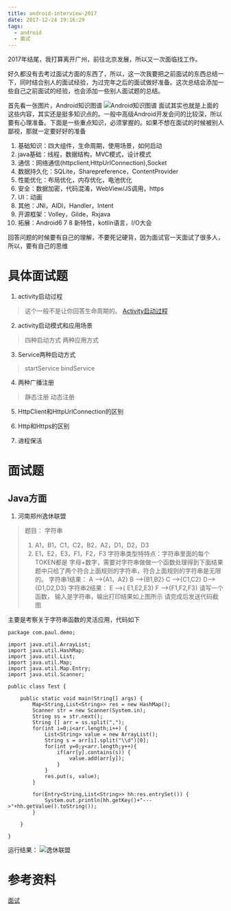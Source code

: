 ```yaml
---
title: android-interview-2017
date: 2017-12-24 19:16:29
tags:
  - android
  - 面试
---
```


2017年结尾，我打算离开广州，前往北京发展，所以又一次面临找工作。
<!--more-->
好久都没有去考过面试方面的东西了，所以，这一次我要把之前面试的东西总结一下，同时结合别人的面试经验，为过完年之后的面试做好准备。这次总结会添加一些自己之前面试的经验，也会添加一些别人面试题的总结。

首先看一张图片，Android知识图谱
![Android知识图谱](/assets/interview/interview01.png)
面试其实也就是上面的这些内容，其实还是挺多知识点的。一般中高级Android开发会问的比较深，所以要有心理准备。下面是一些重点知识，必须掌握的。如果不想在面试的时候被别人鄙视，那就一定要好好的准备

1. 基础知识：四大组件，生命周期，使用场景，如何启动
2. java基础：线程，数据结构，MVC模式，设计模式
3. 通信：网络通信(httpclient,HttpUrlConnection),Socket
4. 数据持久化：SQLite，Sharepreference，ContentProvider
5. 性能优化：布局优化，内存优化，电池优化
6. 安全：数据加密，代码混淆，WebView/JS调用，https
7. UI：动画
8. 其他：JNI，AIDl，Handler，Intent
9. 开源框架：Volley，Gilde，Rxjava
10. 拓展：Android6 7 8 新特性，kotlin语言，I/O大会

回答问题的时候要有自己的理解，不要死记硬背，因为面试官一天面试了很多人，所以，要有自己的思维

# 具体面试题
1. activity启动过程
> 这个一般不是让你回答生命周期的。
> <a href='http://blog.csdn.net/huangqili1314/article/details/72792682'>Activity启动过程</a>
2. activity启动模式和应用场景
> 四种启动方式 两种应用方式 

3. Service两种启动方式
> startService
> bindService
4. 两种广播注册
> 静态注册
> 动态注册
5. HttpClient和HttpUrlConnection的区别

6. Http和Https的区别

7. 进程保活




# 面试题
## Java方面
1. 河南郑州逸休联盟
> 题目：
> 字符串
> 1.  A1，B1，C1，C2，B2，A2，D1，D2，D3
> 2.  E1，E2，E3，F1，F2，F3 
> 字符串类型特特点：字符串里面的每个TOKEN都是 字母+数字，需要对字符串做做一个函数处理得到下面结果
> 题中只给了两个符合上面规则的字符串，符合上面规则的字符串是无限的。
> 字符串1结果：
> A -->{A1，A2}
> B -->{B1,B2}
> C -->{C1,C2}
> D-->{D1,D2,D3}
> 字符串2结果：
> E -->{ E1,E2,E3}
> F -->{F1,F2,F3}
> 请写一个函数， 输入是字符串，输出打印结果如上图所示
> 请完成后发送代码截图

主要是考察关于字符串函数的灵活应用，代码如下
```
package com.paul.demo;

import java.util.ArrayList;
import java.util.HashMap;
import java.util.List;
import java.util.Map;
import java.util.Map.Entry;
import java.util.Scanner;

public class Test {

	public static void main(String[] args) {
		Map<String,List<String>> res = new HashMap();
		Scanner str = new Scanner(System.in);
		String ss = str.next();
		String [] arr = ss.split(",");
		for(int i=0;i<arr.length;i++) {
			List<String> value = new ArrayList();
			String s = arr[i].split("\\d")[0];
			for(int y=0;y<arr.length;y++){
				if(arr[y].contains(s)) {
					value.add(arr[y]);
				}
			}
			res.put(s, value);
		}

		for(Entry<String,List<String>> hh:res.entrySet()) {
			System.out.println(hh.getKey()+"--->"+hh.getValue().toString());
		}
		
	}

}
```
运行结果：
![逸休联盟](/assets/interview/interview02.png)


# 参考资料
[面试](http://blog.csdn.net/huangqili1314/article/details/72792682)

